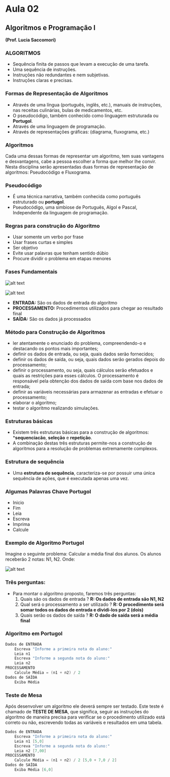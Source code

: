 # Aula 02 #

## Algoritmos e Programação I ##

**(Prof. Lucia Saccomori)**

### ALGORITMOS ###

 + Sequência finita de passos que levam a execução de uma tarefa.
 + Uma sequência de instruções.
 + Instruções não redundantes e nem subjetivas.
 + Instruções claras e precisas.

### Formas de Representação de Algoritmos ###

 + Através de uma língua (português, inglês, etc.), manuais de instruções, nas receitas culinárias, bulas de medicamentos, etc.
 + O pseudocódigo, também conhecido como linguagem estruturada ou **Portugol**.
 + Através de uma linguagem de programação.
 + Através de representações gráficas: (diagrama, fluxograma, etc.)

### Algoritmos ###

Cada uma dessas formas de representar um algoritmo, tem suas vantagens e desvantagens, cabe a pessoa escolher a forma que melhor lhe convir. Nesta disciplina serão apresentadas duas formas de representação de algoritmos: Pseudocódigo e Fluxograma.

### Pseudocódigo ###

 + É uma técnica narrativa, também conhecida como português estruturado ou **portugol**.
 + Pseudocódigo, uma simbiose de Português, Algol e Pascal, Independente da linguagem de programação.

### Regras para construção do Algoritmo ###

 + Usar somente um verbo por frase
 + Usar frases curtas e simples
 + Ser objetivo
 + Evite usar palavras que tenham sentido dúbio
 + Procure dividir o problema em etapas menores

### Fases Fundamentais ###

![alt text](https://github.com/gabcorrea/ads-senacRS/blob/master/algoritmos-e-programacao-i/aula-02/img/fases-fundamentais.png "Fases Fundamentais")

![alt text](https://github.com/gabcorrea/ads-senacRS/blob/master/algoritmos-e-programacao-i/aula-02/img/fases.png "Fases Fundamentais")

 + **ENTRADA:** São os dados de entrada do algoritmo
 + **PROCESSAMENTO:** Procedimentos utilizados para chegar ao resultado final
 + **SAÍDA:** São os dados já processados

### Método para Construção de Algoritmos ###

 + ler atentamente o enunciado do problema, compreendendo-o e destacando os pontos mais importantes;
 + definir os dados de entrada, ou seja, quais dados serão fornecidos;
 + definir os dados de saída, ou seja, quais dados serão gerados depois do processamento;
 + definir o processamento, ou seja, quais cálculos serão efetuados e quais as restrições para esses cálculos. O processamento é responsável pela obtenção dos dados de saída com base nos dados de entrada;
 + definir as variáveis necessárias para armazenar as entradas e efetuar o processamento;
 + elaborar o algoritmo;
 + testar o algoritmo realizando simulações.

### Estruturas básicas ###

 + Existem três estruturas básicas para a construção de algoritmos: ***sequenciacão**, **seleção** e **repetição**.
 + A combinação destas três estruturas permite-nos a construção de algoritmos para a resolução de problemas extremamente complexos.

### Estrutura de sequência ###

 + Uma **estrutura de sequência**, caracteriza-se por possuir uma única sequência de ações, que é executada apenas uma vez.

### Algumas Palavras Chave Portugol ###
 + Inicio
 + Fim
 + Leia
 + Escreva
 + Imprima
 + Calcule

### Exemplo de Algoritmo Portugol ###

Imagine o seguinte problema: Calcular a média final dos alunos. Os alunos receberão 2 notas: N1, N2. Onde:

![alt text](https://github.com/gabcorrea/ads-senacRS/blob/master/algoritmos-e-programacao-i/aula-02/img/exemplo-01.png "Exemplo")

### Três perguntas: ###
 + Para montar o algoritmo proposto, faremos três perguntas:
 	1. Quais são os dados de entrada ? **R: Os dados de entrada são N1, N2**
 	2. Qual será o processamento a ser utilizado ? **R: O procedimento será somar todos os dados de entrada e dividi-los por 2 (dois)**
 	3. Quais serão os dados de saída ? **R: O dado de saída será a média final**

### Algoritmo em Portugol ###

```java
Dados de ENTRADA
	Escreva "Informe a primeira nota do aluno:"
	Leia n1
	Escreva "Informe a segunda nota do aluno:"
	Leia n2
PROCESSAMENTO
	Calcule Média = (n1 + n2) / 2
Dados de SAÍDA
	Exiba Média
```
### Teste de Mesa ###

Após desenvolver um algoritmo ele deverá sempre ser testado. Este teste é chamado de **TESTE DE MESA**, que significa, seguir as instruções do algoritmo de maneira precisa para verificar se o procedimento utilizado está correto ou não,  escrevendo todas as variáveis e resultados em uma tabela.

```java
Dados de ENTRADA
	Escreva "Informe a primeira nota do aluno:"
	Leia n1 [5,0]
	Escreva "Informe a segunda nota do aluno:"
	Leia n2 [7,00]
PROCESSAMENTO
	Calcule Média = (n1 + n2) / 2 [5,0 + 7,0 / 2]
Dados de SAÍDA
	Exiba Média [6,0]
```